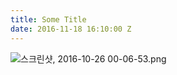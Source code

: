 ```yaml
---
title: Some Title
date: 2016-11-18 16:10:00 Z
---
```


![스크린샷, 2016-10-26 00-06-53.png](/uploads/%EC%8A%A4%ED%81%AC%EB%A6%B0%EC%83%B7,%202016-10-26%2000-06-53.png)